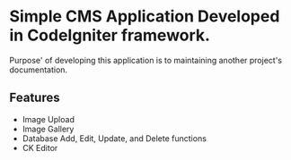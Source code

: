 # Simple CMS Application Developed in CodeIgniter framework.

Purpose' of developing this application is to maintaining another project's documentation.


## Features
 - Image Upload
 - Image Gallery
 - Database Add, Edit, Update, and Delete functions
 - CK Editor
 

